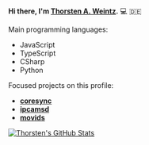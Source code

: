**Hi there, I'm [Thorsten A. Weintz](https://github.com/aoephtua).** :computer: :de:

Main programming languages:

- JavaScript
- TypeScript
- CSharp
- Python

Focused projects on this profile:

- **[coresync](https://github.com/aoephtua/coresync)**
- **[ipcamsd](https://github.com/aoephtua/ipcamsd)**
- **[movids](https://github.com/aoephtua/movids)**

[![Thorsten's GitHub Stats](https://github-readme-stats.vercel.app/api?username=aoephtua&hide=contribs,prs)](https://github.com/anuraghazra/github-readme-stats)
